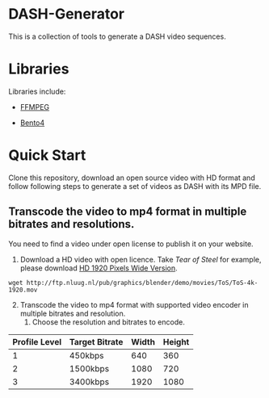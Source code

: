 DASH-Generator
==============

This is a collection of tools to generate a DASH video sequences. 

# Libraries
Libraries include:

- [FFMPEG](https://www.ffmpeg.org/)

- [Bento4](http://www.bok.net/trac/bento4/wiki/MpegDash)

# Quick Start

Clone this repository, download an open source video with HD format and follow following steps to generate a set of videos as DASH with its MPD file.

## Transcode the video to mp4 format in multiple bitrates and resolutions.
You need to find a video under open license to publish it on your website. 
1.  Download a HD video with open licence.
Take *Tear of Steel* for example, please download [HD 1920 Pixels Wide Version](http://ftp.nluug.nl/pub/graphics/blender/demo/movies/ToS/ToS-4k-1920.mov).

```
wget http://ftp.nluug.nl/pub/graphics/blender/demo/movies/ToS/ToS-4k-1920.mov
```

2. Transcode the video to mp4 format with supported video encoder in multiple bitrates and resolution.
    1. Choose the resolution and bitrates to encode.

| Profile Level  | Target Bitrate  | Width  | Height  |
|---|---|---|---|
| 1  | 450kbps  | 640  | 360  |
| 2  | 1500kbps  | 1080  | 720  |
| 3  | 3400kbps  | 1920  | 1080  | 





